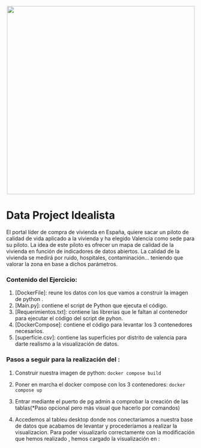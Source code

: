 <p align="center">
<img src= "https://datos.gob.es/sites/default/files/styles/success_image/public/success/images/idealista.jpg?itok=uX21SrOq" width="500">
</p>

# Data Project Idealista

El portal líder de compra de vivienda en España, quiere sacar un piloto de calidad de vida aplicado a la vivienda y ha elegido Valencia como sede para su piloto.
La idea de este piloto es ofrecer un mapa de calidad de la vivienda en función de indicadores de datos abiertos.
La calidad de la vivienda se medirá por ruido, hospitales, contaminación... teniendo que valorar la zona en base a dichos parámetros.

### **Contenido del Ejercicio**:

1. [DockerFile]: reune los datos con los que vamos a construir la imagen de python .
2. [Main.py]: contiene el script de Python que ejecuta el código.
3. [Requerimientos.txt]: contiene las librerias que le faltan al contenedor para ejecutar el código del script de pyhon.
4. [DockerCompose]: contiene el código para levantar los 3 contenedores necesarios.
5. [superficie.csv]: contiene las superficies por distrito de valencia para darte realismo a la visualización de datos.

### **Pasos a seguir para la realización del :**

  1. Construir nuestra imagen de python:
    ```
    docker compose build
    ```
    
  2. Poner en marcha el docker compose con los 3 contenedores:
    ```
    docker compose up
    ```
  
  3. Entrar mediante el puerto de pg admin a comprobar la creación de las tablas(*Paso opcional pero más visual que hacerlo por comandos)
  
  4. Accedemos al tableu desktop donde nos conectariamos a nuestra base de datos que acabamos de levantar y procederíamos a realizar la visualizacion. 
    Para poder visualizarlo correctamente con la modificación que hemos realizado , hemos cargado la visualización en :
